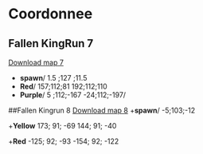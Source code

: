 # Coordonnee

## Fallen KingRun 7
[Download map 7](https://www.mediafire.com/file/61tkzj2hwawpddy/Fallen_KingRun_7.zip/file)

+ **spawn**/
1.5 ;127 ;11.5
+ **Red**/
157;112;81
192;112;110
+ **Purple**/
5 ;112;-167
-24;112;-197/

##Fallen Kingrun 8
[Download map 8](http://www.mediafire.com/file/8astff2...)
+**spawn**/
-5;103;-12

+**Yellow**
173; 91; -69
144; 91; -40

+**Red**
-125; 92; -93
-154; 92; -122
